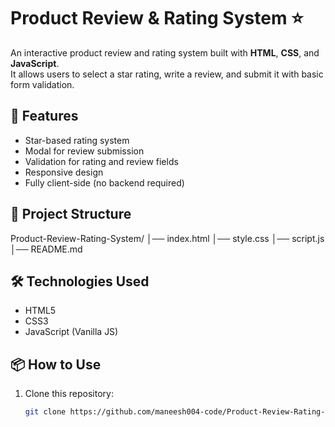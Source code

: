 # Product Review & Rating System ⭐

An interactive product review and rating system built with **HTML**, **CSS**, and **JavaScript**.  
It allows users to select a star rating, write a review, and submit it with basic form validation.

## 🚀 Features
- Star-based rating system
- Modal for review submission
- Validation for rating and review fields
- Responsive design
- Fully client-side (no backend required)

## 📂 Project Structure
Product-Review-Rating-System/
│── index.html
│── style.css
│── script.js
│── README.md


## 🛠 Technologies Used
- HTML5
- CSS3
- JavaScript (Vanilla JS)


## 📦 How to Use
1. Clone this repository:
   ```bash
   git clone https://github.com/maneesh004-code/Product-Review-Rating-System.git

